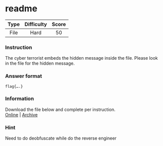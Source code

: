 # readme

| Type | Difficulty | Score |
|:----:|:----------:|:-----:|
| File |    Hard    |   50  |

### Instruction

The cyber terrorist embeds the hidden message inside the file. Please look in the file for the hidden message.

### Answer format

`flag{….}`

### Information

Download the file below and complete per instruction.  
[Online](https://storage.googleapis.com/secplayground-event/halfyear2022/h02_readme.7z) | [Archive](h02_readme.7z)

### Hint

Need to do deobfuscate while do the reverse engineer
